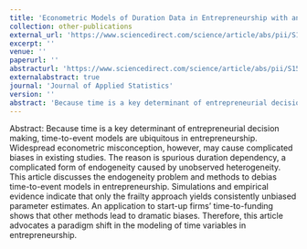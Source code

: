 ```yaml
---
title: 'Econometric Models of Duration Data in Entrepreneurship with an Application to Start-Ups Time-To-Funding by Venture Capitalists (VCs)'
collection: other-publications
external_url: 'https://www.sciencedirect.com/science/article/abs/pii/S1544612321000891'
excerpt: ''
venue: ''
paperurl: ''
abstracturl: 'https://www.sciencedirect.com/science/article/abs/pii/S1544612321000891'
externalabstract: true
journal: 'Journal of Applied Statistics'
version: ''
abstract: 'Because time is a key determinant of entrepreneurial decision making, time-to-event models are ubiquitous in entrepreneurship. Widespread econometric misconception, however, may cause complicated biases in existing studies. The reason is spurious duration dependency, a complicated form of endogeneity caused by unobserved heterogeneity. This article discusses the endogeneity problem and methods to debias time-to-event models in entrepreneurship. Simulations and empirical evidence indicate that only the frailty approach yields consistently unbiased parameter estimates. An application to start-up firms’ time-to-funding shows that other methods lead to dramatic biases. Therefore, this article advocates a paradigm shift in the modeling of time variables in entrepreneurship. '
---
```


Abstract: Because time is a key determinant of entrepreneurial decision making, time-to-event models are ubiquitous in entrepreneurship. Widespread econometric misconception, however, may cause complicated biases in existing studies. The reason is spurious duration dependency, a complicated form of endogeneity caused by unobserved heterogeneity. This article discusses the endogeneity problem and methods to debias time-to-event models in entrepreneurship. Simulations and empirical evidence indicate that only the frailty approach yields consistently unbiased parameter estimates. An application to start-up firms’ time-to-funding shows that other methods lead to dramatic biases. Therefore, this article advocates a paradigm shift in the modeling of time variables in entrepreneurship. 
